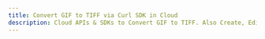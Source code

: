 ---title: Convert GIF to TIFF via Curl SDK in Clouddescription: Cloud APIs & SDKs to Convert GIF to TIFF. Also Create, Edit & Render Microsoft Word & OpenOffice documents in the Cloud.---